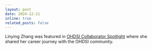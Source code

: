 ```yaml
---
layout: post
date: 2024-12-21
inline: true
related_posts: false
---
```


Linying Zhang was featured in [OHDSI Collaborator Spotlight](https://www.ohdsi.org/spotlight-linying-zhang/) where she shared her career journey with the OHDSI community. 
